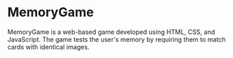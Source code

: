 # MemoryGame
MemoryGame is a web-based game developed using HTML, CSS, and JavaScript. The game tests the user's memory by requiring them to match cards with identical images.
